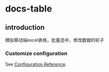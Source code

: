 # docs-table

## introduction

 模拟移动端excel表格，批量选中，修改数据的轮子

### Customize configuration
See [Configuration Reference](https://cli.vuejs.org/config/).

